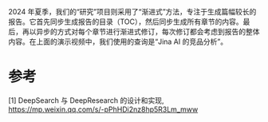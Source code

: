 2024 年夏季，我们的“研究”项目则采用了“渐进式”方法，专注于生成篇幅较长的报告。它首先同步生成报告的目录（TOC），然后同步生成所有章节的内容。最后，再以异步的方式对每个章节进行渐进式修订，每次修订都会考虑到报告的整体内容。在上面的演示视频中，我们使用的查询是“Jina AI 的竞品分析”。

# 参考

[1] DeepSearch 与 DeepResearch 的设计和实现, https://mp.weixin.qq.com/s/-pPhHDi2nz8hp5R3Lm_mww